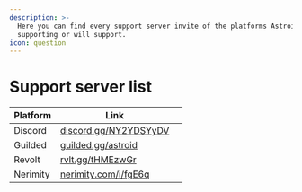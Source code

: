 ```yaml
---
description: >-
  Here you can find every support server invite of the platforms Astroid is
  supporting or will support.
icon: question
---
```


# Support server list

<table><thead><tr><th>Platform</th><th>Link</th><th data-hidden></th></tr></thead><tbody><tr><td>Discord</td><td><a href="https://discord.gg/NY2YDSYyDV">discord.gg/NY2YDSYyDV</a></td><td></td></tr><tr><td>Guilded</td><td><a href="https://guilded.gg/astroid">guilded.gg/astroid</a></td><td></td></tr><tr><td>Revolt</td><td><a href="https://rvlt.gg/tHMEzwGr">rvlt.gg/tHMEzwGr</a></td><td></td></tr><tr><td>Nerimity</td><td><a href="https://nerimity.com/i/fgE6q">nerimity.com/i/fgE6q</a></td><td></td></tr></tbody></table>

